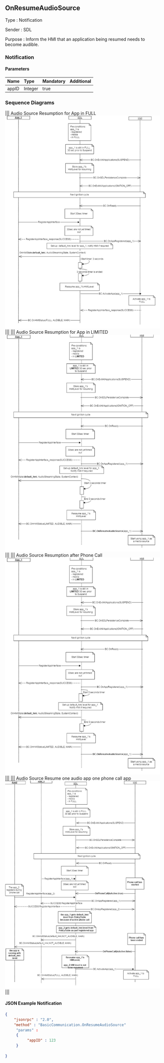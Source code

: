 ## OnResumeAudioSource

Type
: Notification

Sender
: SDL

Purpose
: Inform the HMI that an application being resumed needs to become audible.


### Notification

#### Parameters

|Name|Type|Mandatory|Additional|
|:---|:---|:--------|:---------|
|appID|Integer|true||

### Sequence Diagrams
|||
Audio Source Resumption for App in FULL
![OnResumeAudioSource](./assets/OnResumeAudioSourceFull.png)
|||
|||
Audio Source Resumption for App in LIMITED
![OnResumeAudioSource](./assets/OnResumeAudioSourceLimited.png)
|||
|||
Audio Source Resumption after Phone Call
![OnResumeAudioSource](./assets/OnResumeAudioSourcePhone.png)
|||
|||
Audio Source Resume one audio app one phone call app
![OnResumeAudioSource](./assets/OnResumeAudioSourceMultiple.png)
|||

#### JSON Example Notification
```json
{
	"jsonrpc" : "2.0",
	"method" : "BasicCommunication.OnResumeAudioSource"
     "params" :
	 {
		  "appID" : 123
 	 }

}
```
